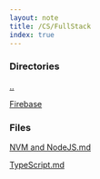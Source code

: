 ```yaml
---
layout: note
title: /CS/FullStack
index: true
---
```


  <h3>Directories</h3>
  
  <a href='/notes/CS/index.html'>..</a>
  
  <a href='/notes/CS/FullStack/Firebase/index.html'>Firebase</a>
  


  <h3>Files</h3>
  
  <a href='/notes/CS/FullStack/NVM%20and%20NodeJS.html'>NVM and NodeJS.md</a>
  
  <a href='/notes/CS/FullStack/TypeScript.html'>TypeScript.md</a>
  

